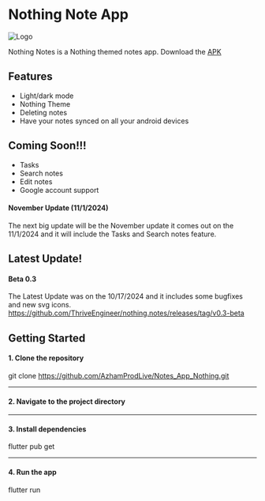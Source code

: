 

# Nothing Note App

![Logo](https://framerusercontent.com/images/Ehohady4a6E7FAPwsYaQMXAfQA.png)

Nothing Notes is a Nothing themed notes app. Download the [APK](https://drive.google.com/file/d/1j6Ctu4PkRXJcPkNm8LO9XTaplK9Ryw5l/view?usp=drive_link)

## Features

- Light/dark mode
- Nothing Theme
- Deleting notes
- Have your notes synced on all your android devices

## Coming Soon!!!

- Tasks
- Search notes
- Edit notes
- Google account support


#### November Update (11/1/2024)

The next big update will be the November update it comes out on the 11/1/2024 and it will include the Tasks and Search notes feature.


## Latest Update!



#### Beta 0.3

The Latest Update was on the 10/17/2024 and it includes some bugfixes and new svg icons.
https://github.com/ThriveEngineer/nothing.notes/releases/tag/v0.3-beta


## Getting Started
#### 1. Clone the repository

git clone https://github.com/AzhamProdLive/Notes_App_Nothing.git

-----------------------------------------------------------------------
#### 2. Navigate to the project directory

-----------------------------------------------------------------------
#### 3. Install dependencies

flutter pub get

-----------------------------------------------------------------------
#### 4. Run the app

flutter run
